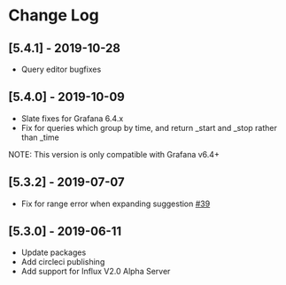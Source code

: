 # Change Log

## [5.4.1] - 2019-10-28

- Query editor bugfixes

## [5.4.0] - 2019-10-09

- Slate fixes for Grafana 6.4.x
- Fix for queries which group by time, and return _start and _stop rather than _time

NOTE: This version is only compatible with Grafana v6.4+

## [5.3.2] - 2019-07-07

- Fix for range error when expanding suggestion [#39](https://github.com/grafana/influxdb-flux-datasource/pull/39)

## [5.3.0] - 2019-06-11

- Update packages
- Add circleci publishing
- Add support for Influx V2.0 Alpha Server
